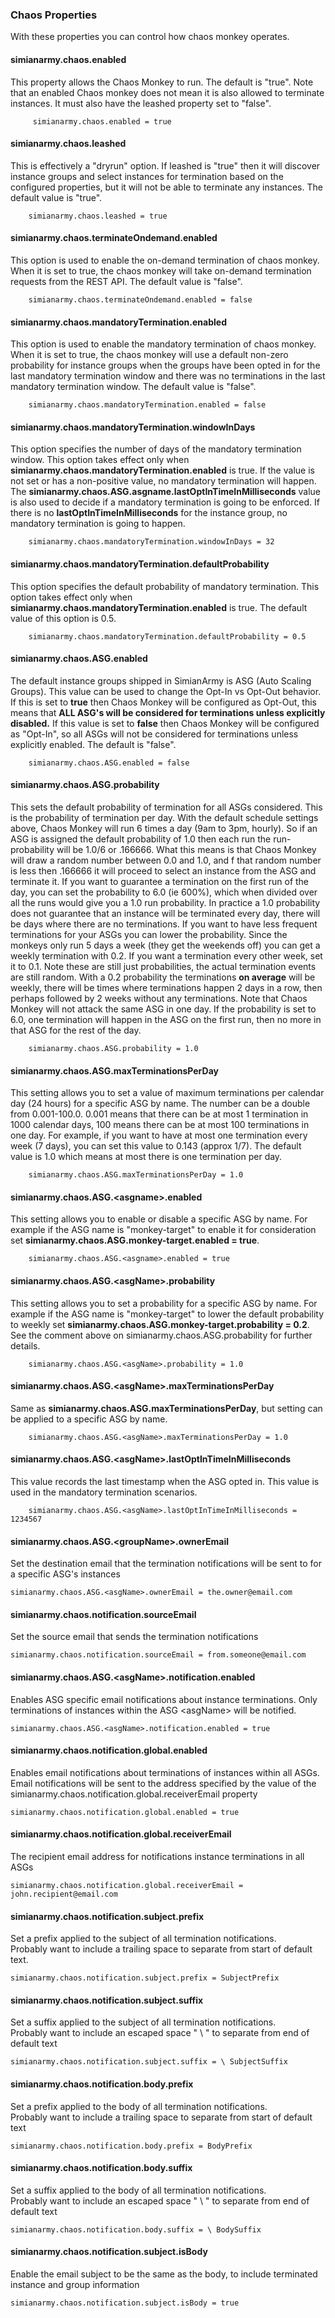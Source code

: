 ### Chaos Properties
With these properties you can control how chaos monkey operates.

#### simianarmy.chaos.enabled
This property allows the Chaos Monkey to run.  The default is "true".  Note that an enabled Chaos monkey does not mean it is also allowed to terminate instances.  It must also have the leashed property set to "false".
```
     simianarmy.chaos.enabled = true
```

#### simianarmy.chaos.leashed
This is effectively a "dryrun" option.  If leashed is "true" then it will discover instance groups and select instances for termination based on the configured properties, but it will not be able to terminate any instances. The default value is "true".
```
    simianarmy.chaos.leashed = true
```

#### simianarmy.chaos.terminateOndemand.enabled
This option is used to enable the on-demand termination of chaos monkey. When it is set to true, the chaos monkey will take on-demand termination requests from the REST API. The default value is "false".
```
    simianarmy.chaos.terminateOndemand.enabled = false
```

#### simianarmy.chaos.mandatoryTermination.enabled
This option is used to enable the mandatory termination of chaos monkey. When it is set to true, the chaos monkey will use a default non-zero probability for instance groups when the groups have been opted in for the last mandatory termination window and there was no terminations in the last mandatory termination window. The default value is "false".
```
    simianarmy.chaos.mandatoryTermination.enabled = false
```

#### simianarmy.chaos.mandatoryTermination.windowInDays
This option specifies the number of days of the mandatory termination window. This option takes effect only when **simianarmy.chaos.mandatoryTermination.enabled** is true. If the value is not set or has a non-positive value, no mandatory termination will happen. The **simianarmy.chaos.ASG.asgname.lastOptInTimeInMilliseconds** value is also used to decide if a mandatory termination is going to be enforced. If there is no **lastOptInTimeInMilliseconds** for the instance group, no mandatory termination is going to happen.
```
    simianarmy.chaos.mandatoryTermination.windowInDays = 32
```

#### simianarmy.chaos.mandatoryTermination.defaultProbability
This option specifies the default probability of mandatory termination. This option takes effect only when **simianarmy.chaos.mandatoryTermination.enabled** is true. The default value of this option is 0.5.
```
    simianarmy.chaos.mandatoryTermination.defaultProbability = 0.5
```

#### simianarmy.chaos.ASG.enabled
The default instance groups shipped in SimianArmy is ASG (Auto Scaling Groups).  This value can be used to change the Opt-In vs Opt-Out behavior.  If this is set to **true** then Chaos Monkey will be configured as Opt-Out, this means that **ALL ASG's will be considered for terminations unless explicitly disabled.**  If this value is set to **false** then Chaos Monkey will be configured as "Opt-In", so all ASGs will not be considered for terminations unless explicitly enabled.  The default is "false".
```
    simianarmy.chaos.ASG.enabled = false
```

#### simianarmy.chaos.ASG.probability
This sets the default probability of termination for all ASGs considered.  This is the probability of termination per day.  With the default schedule settings above, Chaos Monkey will run 6 times a day (9am to 3pm, hourly).  So if an ASG is assigned the default probability of 1.0 then each run the run-probability will be 1.0/6 or .166666.  What this means is that Chaos Monkey will draw a random number between 0.0 and 1.0, and f that random number is less then .166666 it will proceed to select an instance from the ASG and terminate it.  If you want to guarantee a termination on the first run of the day, you can set the probability to 6.0 (ie 600%), which when divided over all the runs would give you a 1.0 run probability.  In practice a 1.0 probability does not guarantee that an instance will be terminated every day, there will be days where there are no terminations.  If you want to have less frequent terminations for your ASGs you can lower the probability.  Since the monkeys only run 5 days a week (they get the weekends off) you can get a weekly termination with 0.2.  If you want a termination every other week, set it to 0.1.  Note these are still just probabilities, the actual termination events are still random.  With a 0.2 probability the terminations **on average** will be weekly, there will be times where terminations happen 2 days in a row, then perhaps followed by 2 weeks without any terminations.  Note that Chaos Monkey will not attack the same ASG in one day.  If the probability is set to 6.0, one termination will happen in the ASG on the first run, then no more in that ASG for the rest of the day.
```
    simianarmy.chaos.ASG.probability = 1.0
```

#### simianarmy.chaos.ASG.maxTerminationsPerDay
This setting allows you to set a value of maximum terminations per calendar day (24 hours) for a specific ASG by name. The number can be a double from 0.001-100.0. 0.001 means that there can be at most 1 termination in 1000 calendar days, 100 means there can be at most 100 terminations in one day. For example, if you want to have at most one termination every week (7 days), you can set this value to 0.143 (approx 1/7). The default value is 1.0 which means at most there is one termination per day.
```
    simianarmy.chaos.ASG.maxTerminationsPerDay = 1.0
```

#### simianarmy.chaos.ASG.&lt;asgname&gt;.enabled
This setting allows you to enable or disable a specific ASG by name.  For example if the ASG name is "monkey-target" to enable it for consideration set **simianarmy.chaos.ASG.monkey-target.enabled = true**.  
```
    simianarmy.chaos.ASG.<asgname>.enabled = true
```

#### simianarmy.chaos.ASG.&lt;asgName&gt;.probability
This setting allows you to set a probability for a specific ASG by name.  For example if the ASG name is "monkey-target" to lower the default probability to weekly set **simianarmy.chaos.ASG.monkey-target.probability = 0.2**.  See the comment above on simianarmy.chaos.ASG.probability for further details.
```
    simianarmy.chaos.ASG.<asgName>.probability = 1.0
```

#### simianarmy.chaos.ASG.&lt;asgName&gt;.maxTerminationsPerDay
Same as **simianarmy.chaos.ASG.maxTerminationsPerDay**, but setting can be applied to a specific ASG by name.
```
    simianarmy.chaos.ASG.<asgName>.maxTerminationsPerDay = 1.0
```

#### simianarmy.chaos.ASG.&lt;asgName&gt;.lastOptInTimeInMilliseconds
This value records the last timestamp when the ASG opted in. This value 
is used in the mandatory termination scenarios.
```
    simianarmy.chaos.ASG.<asgName>.lastOptInTimeInMilliseconds = 1234567
```
 
#### simianarmy.chaos.ASG.&lt;groupName&gt;.ownerEmail
Set the destination email that the termination notifications will be 
sent to for a specific ASG's instances
```
simianarmy.chaos.ASG.<asgName>.ownerEmail = the.owner@email.com
```

#### simianarmy.chaos.notification.sourceEmail
Set the source email that sends the termination notifications
```
simianarmy.chaos.notification.sourceEmail = from.someone@email.com
```

#### simianarmy.chaos.ASG.&lt;asgName&gt;.notification.enabled
Enables ASG specific email notifications about instance terminations. Only terminations of instances within the ASG &lt;asgName&gt; will be notified. 
```
simianarmy.chaos.ASG.<asgName>.notification.enabled = true
```

#### simianarmy.chaos.notification.global.enabled
Enables email notifications about terminations of instances within all ASGs. Email notifications will be sent to the address specified by the value of the simianarmy.chaos.notification.global.receiverEmail 
property
```
simianarmy.chaos.notification.global.enabled = true
```

#### simianarmy.chaos.notification.global.receiverEmail
The recipient email address for notifications instance terminations in all ASGs
```
simianarmy.chaos.notification.global.receiverEmail = john.recipient@email.com
```

#### simianarmy.chaos.notification.subject.prefix
Set a prefix applied to the subject of all termination notifications.  
Probably want to include a trailing space to separate from start of default text.
```
simianarmy.chaos.notification.subject.prefix = SubjectPrefix 
```

#### simianarmy.chaos.notification.subject.suffix
Set a suffix applied to the subject of all termination notifications.  
Probably want to include an escaped space " \ " to separate from end of default text
```
simianarmy.chaos.notification.subject.suffix = \ SubjectSuffix
```

#### simianarmy.chaos.notification.body.prefix
Set a prefix applied to the body of all termination notifications.  
Probably want to include a trailing space to separate from start of default text
```
simianarmy.chaos.notification.body.prefix = BodyPrefix 
```

#### simianarmy.chaos.notification.body.suffix
Set a suffix applied to the body of all termination notifications.  
Probably want to include an escaped space " \ " to separate from end of default text
```
simianarmy.chaos.notification.body.suffix = \ BodySuffix
```

#### simianarmy.chaos.notification.subject.isBody
Enable the email subject to be the same as the body, to include terminated instance and group information
```
simianarmy.chaos.notification.subject.isBody = true
```


